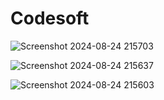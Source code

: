# Codesoft
![Screenshot 2024-08-24 215703](https://github.com/user-attachments/assets/a4b4c537-8816-4ac3-a4e1-6aaa63caf0a5)

![Screenshot 2024-08-24 215637](https://github.com/user-attachments/assets/9f476b20-5edf-4d5c-b61a-12b0eeea2703)

![Screenshot 2024-08-24 215603](https://github.com/user-attachments/assets/8155b1a2-f454-48e3-bdc7-3c090ef3648e)
